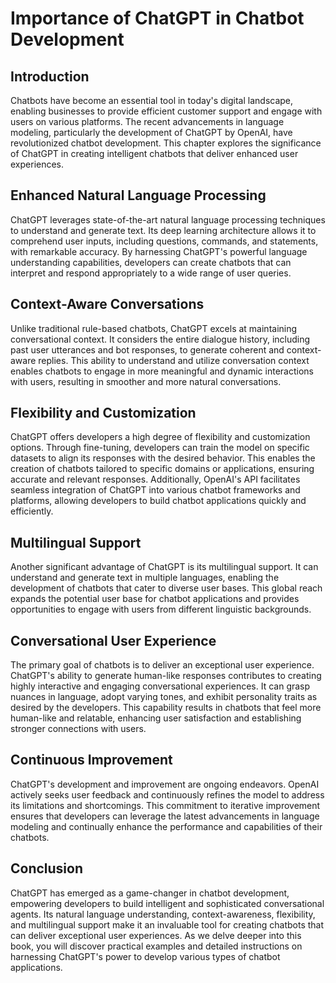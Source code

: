# Importance of ChatGPT in Chatbot Development

## Introduction

Chatbots have become an essential tool in today's digital landscape, enabling businesses to provide efficient customer support and engage with users on various platforms. The recent advancements in language modeling, particularly the development of ChatGPT by OpenAI, have revolutionized chatbot development. This chapter explores the significance of ChatGPT in creating intelligent chatbots that deliver enhanced user experiences.

## Enhanced Natural Language Processing

ChatGPT leverages state-of-the-art natural language processing techniques to understand and generate text. Its deep learning architecture allows it to comprehend user inputs, including questions, commands, and statements, with remarkable accuracy. By harnessing ChatGPT's powerful language understanding capabilities, developers can create chatbots that can interpret and respond appropriately to a wide range of user queries.

## Context-Aware Conversations

Unlike traditional rule-based chatbots, ChatGPT excels at maintaining conversational context. It considers the entire dialogue history, including past user utterances and bot responses, to generate coherent and context-aware replies. This ability to understand and utilize conversation context enables chatbots to engage in more meaningful and dynamic interactions with users, resulting in smoother and more natural conversations.

## Flexibility and Customization

ChatGPT offers developers a high degree of flexibility and customization options. Through fine-tuning, developers can train the model on specific datasets to align its responses with the desired behavior. This enables the creation of chatbots tailored to specific domains or applications, ensuring accurate and relevant responses. Additionally, OpenAI's API facilitates seamless integration of ChatGPT into various chatbot frameworks and platforms, allowing developers to build chatbot applications quickly and efficiently.

## Multilingual Support

Another significant advantage of ChatGPT is its multilingual support. It can understand and generate text in multiple languages, enabling the development of chatbots that cater to diverse user bases. This global reach expands the potential user base for chatbot applications and provides opportunities to engage with users from different linguistic backgrounds.

## Conversational User Experience

The primary goal of chatbots is to deliver an exceptional user experience. ChatGPT's ability to generate human-like responses contributes to creating highly interactive and engaging conversational experiences. It can grasp nuances in language, adopt varying tones, and exhibit personality traits as desired by the developers. This capability results in chatbots that feel more human-like and relatable, enhancing user satisfaction and establishing stronger connections with users.

## Continuous Improvement

ChatGPT's development and improvement are ongoing endeavors. OpenAI actively seeks user feedback and continuously refines the model to address its limitations and shortcomings. This commitment to iterative improvement ensures that developers can leverage the latest advancements in language modeling and continually enhance the performance and capabilities of their chatbots.

## Conclusion

ChatGPT has emerged as a game-changer in chatbot development, empowering developers to build intelligent and sophisticated conversational agents. Its natural language understanding, context-awareness, flexibility, and multilingual support make it an invaluable tool for creating chatbots that can deliver exceptional user experiences. As we delve deeper into this book, you will discover practical examples and detailed instructions on harnessing ChatGPT's power to develop various types of chatbot applications.
